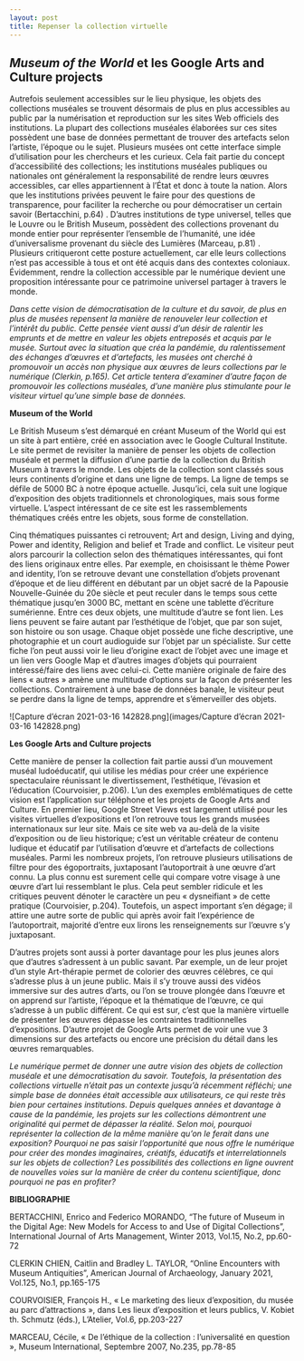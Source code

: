 ```yaml
---
layout: post
title: Repenser la collection virtuelle
---
```

## *Museum of the World* et les Google Arts and Culture projects

Autrefois seulement accessibles sur le lieu physique, les objets des collections muséales se trouvent désormais de plus en plus accessibles au public par la numérisation et reproduction sur les sites Web officiels des institutions. La plupart des collections muséales élaborées sur ces sites possèdent une base de données permettant de trouver des artefacts selon l’artiste, l’époque ou le sujet. Plusieurs musées ont cette interface simple d’utilisation pour les chercheurs et les curieux. Cela fait partie du concept d’accessibilité des collections; les institutions muséales publiques ou nationales ont généralement la responsabilité de rendre leurs œuvres accessibles, car elles appartiennent à l’État et donc à toute la nation. Alors que les institutions privées peuvent le faire pour des questions de transparence, pour faciliter la recherche ou pour démocratiser un certain savoir (Bertacchini, p.64) . D’autres institutions de type universel, telles que le Louvre ou le British Museum, possèdent des collections provenant du monde entier pour représenter l’ensemble de l’humanité, une idée d’universalisme provenant du siècle des Lumières (Marceau, p.81) . Plusieurs critiqueront cette posture actuellement, car elle leurs collections n’est pas accessible à tous et ont été acquis dans des contextes coloniaux. Évidemment, rendre la collection accessible par le numérique devient une proposition intéressante pour ce patrimoine universel partager à travers le monde.

*Dans cette vision de démocratisation de la culture et du savoir, de plus en plus de musées repensent la manière de renouveler leur collection et l’intérêt du public. Cette pensée vient aussi d’un désir de ralentir les emprunts et de mettre en valeur les objets entreposés et acquis par le musée. Surtout avec la situation que créa la pandémie, du ralentissement des échanges d’œuvres et d’artefacts, les musées ont cherché à promouvoir un accès non physique aux œuvres de leurs collections par le numérique (Clerkin, p.165). Cet article tentera d’examiner d’autre façon de promouvoir les collections muséales, d’une manière plus stimulante pour le visiteur virtuel qu’une simple base de données.* 

**Museum of the World**

Le British Museum s’est démarqué en créant Museum of the World qui est un site à part entière, créé en association avec le Google Cultural Institute. Le site permet de revisiter la manière de penser les objets de collection muséale et permet la diffusion d’une partie de la collection du British Museum à travers le monde. Les objets de la collection sont classés sous leurs continents d’origine et dans une ligne de temps. La ligne de temps se défile de 5000 BC à notre époque actuelle. Jusqu’ici, cela suit une logique d’exposition des objets traditionnels et chronologiques, mais sous forme virtuelle. L’aspect intéressant de ce site est les rassemblements thématiques créés entre les objets, sous forme de constellation. 

Cinq thématiques puissantes ci retrouvent; Art and design, Living and dying, Power and identity, Religion and belief et Trade and conflict. Le visiteur peut alors parcourir la collection selon des thématiques intéressantes, qui font des liens originaux entre elles. Par exemple, en choisissant le thème Power and identity, l’on se retrouve devant une constellation d’objets provenant d’époque et de lieu différent en débutant par un objet sacré de la Papousie Nouvelle-Guinée du 20e siècle et peut reculer dans le temps sous cette thématique jusqu’en 3000 BC, mettant en scène une tablette d’écriture sumérienne. Entre ces deux objets, une multitude d’autre se font lien. Les liens peuvent se faire autant par l’esthétique de l’objet, que par son sujet, son histoire ou son usage. Chaque objet possède une fiche descriptive, une photographie et un court audioguide sur l’objet par un spécialiste. Sur cette fiche l’on peut aussi voir le lieu d’origine exact de l’objet avec une image et un lien vers Google Map et d’autres images d’objets qui pourraient intéressé/faire des liens avec celui-ci. Cette manière originale de faire des liens « autres » amène une multitude d’options sur la façon de présenter les collections. Contrairement à une base de données banale, le visiteur peut se perdre dans la ligne de temps, apprendre et s’émerveiller des objets.

![Capture d’écran 2021-03-16 142828.png](images/Capture d’écran 2021-03-16 142828.png)

**Les Google Arts and Culture projects**

Cette manière de penser la collection fait partie aussi d’un mouvement muséal ludoéducatif, qui utilise les médias pour créer une expérience spectaculaire réunissant le divertissement, l’esthétique, l’évasion et l’éducation (Courvoisier, p.206). L’un des exemples emblématiques de cette vision est l’application sur téléphone et les projets de Google Arts and Culture. En premier lieu, Google Street Views est largement utilisé pour les visites virtuelles d’expositions et l’on retrouve tous les grands musées internationaux sur leur site. Mais ce site web va au-delà de la visite d’exposition ou de lieu historique; c’est un véritable créateur de contenu ludique et éducatif par l’utilisation d’œuvre et d’artefacts de collections muséales. Parmi les nombreux projets, l’on retrouve plusieurs utilisations de filtre pour des égoportraits, juxtaposant l’autoportrait à une œuvre d’art connu. La plus connu est surement celle qui compare votre visage à une œuvre d’art lui ressemblant le plus. Cela peut sembler ridicule et les critiques peuvent dénoter le caractère un peu  « dysneifiant » de cette pratique (Courvoisier, p.204). Toutefois, un aspect important s’en dégage; il attire une autre sorte de public qui après avoir fait l’expérience de l’autoportrait, majorité d’entre eux lirons les renseignements sur l’œuvre s’y juxtaposant. 

D’autres projets sont aussi à porter davantage pour les plus jeunes alors que d’autres s’adressent à un public savant. Par exemple, un de leur projet d’un style Art-thérapie permet de colorier des œuvres célèbres, ce qui s’adresse plus à un jeune public. Mais il s’y trouve aussi des vidéos immersive sur des autres d’arts, ou l’on se trouve plongée dans l’œuvre et on apprend sur l’artiste, l’époque et la thématique de l’œuvre, ce qui s’adresse à un public différent. Ce qui est sur, c’est que la manière virtuelle de présenter les œuvres dépasse les contraintes traditionnelles d’expositions. D’autre projet de Google Arts permet de voir une vue 3 dimensions sur des artefacts ou encore une précision du détail dans les œuvres remarquables. 
 

*Le numérique permet de donner une autre vision des objets de collection muséale et une démocratisation du savoir. Toutefois, la présentation des collections virtuelle n’était pas un contexte jusqu’à récemment réfléchi; une simple base de données était accessible aux utilisateurs, ce qui reste très bien pour certaines institutions. Depuis quelques années et davantage à cause de la pandémie, les projets sur les collections démontrent une originalité qui permet de dépasser la réalité. Selon moi, pourquoi représenter la collection de la même manière qu’on le ferait dans une exposition? Pourquoi ne pas saisir l’opportunité que nous offre le numérique pour créer des mondes imaginaires, créatifs, éducatifs et interrelationnels sur les objets de collection? Les possibilités des collections en ligne ouvrent de nouvelles voies sur la manière de créer du contenu scientifique, donc pourquoi ne pas en profiter?*

**BIBLIOGRAPHIE**

BERTACCHINI, Enrico and Federico MORANDO, “The future of Museum in the Digital Age: New Models for Access to and Use of Digital Collections”, International Journal of Arts Management, Winter 2013, Vol.15, No.2, pp.60-72

CLERKIN CHIEN, Caitlin and Bradley L. TAYLOR, “Online Encounters with Museum Antiquities”, American Journal of Archaeology, January 2021, Vol.125, No.1, pp.165-175

COURVOISIER, François H., « Le marketing des lieux d’exposition, du musée au parc d’attractions », dans Les lieux d’exposition et leurs publics, V. Kobiet th. Schmutz (éds.), L’Atelier, Vol.6, pp.203-227

MARCEAU, Cécile, « De l’éthique de la collection : l’universalité en question », Museum International, Septembre 2007, No.235, pp.78-85

